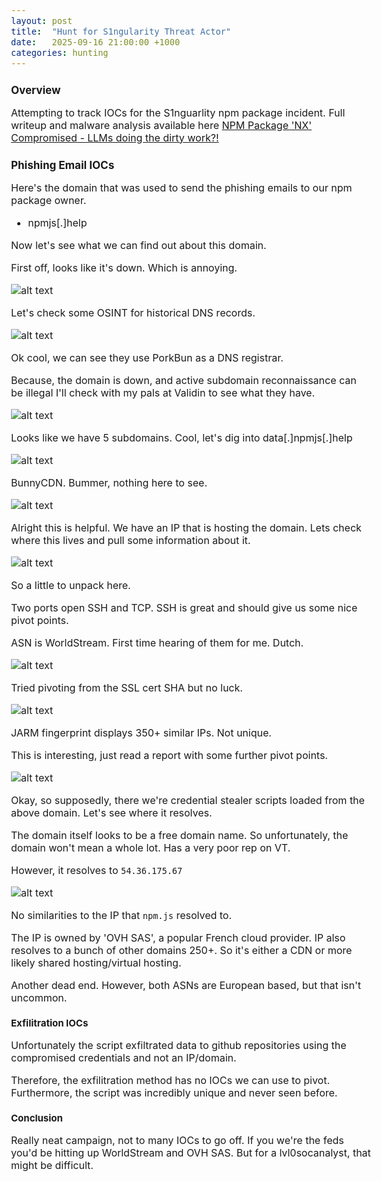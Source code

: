 ```yaml
---
layout: post
title:  "Hunt for S1ngularity Threat Actor"
date:   2025-09-16 21:00:00 +1000
categories: hunting
---
```


<style>
  body { font-size: 16px; }
  body {font-family: 'Inter', sans-serif}
  h1 { font-size: 19px !important; }
  h2 { font-size: 17px !important; }
  h3 { font-size: 15px !important; }
</style>

## Overview

Attempting to track IOCs for the S1nguarlity npm package incident. Full writeup and malware analysis available here [NPM Package 'NX' Compromised - LLMs doing the dirty work?!](https://lvl0socanalyst.github.io/threat/intel/2025/08/29/my-20th-post.html)

## Phishing Email IOCs

Here's the domain that was used to send the phishing emails to our npm package owner.
- npmjs[.]help

Now let's see what we can find out about this domain.

First off, looks like it's down. Which is annoying.

![alt text](/images/nslookup.PNG) 

Let's check some OSINT for historical DNS records.

![alt text](/images/vt_whois.PNG)

Ok cool, we can see they use PorkBun as a DNS registrar. 

Because, the domain is down, and active subdomain reconnaissance can be illegal I'll check with my pals at Validin to see what they have.

![alt text](/images/validin_npm.PNG)

Looks like we have 5 subdomains. Cool, let's dig into data[.]npmjs[.]help

![alt text](/images/validin_npm_data_bunny.PNG)

BunnyCDN. Bummer, nothing here to see. 

![alt text](/images/npmjs_IP.PNG)

Alright this is helpful. We have an IP that is hosting the domain. Lets check where this lives and pull some information about it.

![alt text](/images/shodan_npmjs_ip.PNG)

So a little to unpack here. 

Two ports open SSH and TCP. SSH is great and should give us some nice pivot points.

ASN is WorldStream. First time hearing of them for me. Dutch.

![alt text](/images/cert_pivot.PNG)

Tried pivoting from the SSL cert SHA but no luck.

![alt text](/images/cert_pivot_no_luck.PNG)

JARM fingerprint displays 350+ similar IPs. Not unique.

This is interesting, just read a report with some further pivot points. 

![alt text](/images/infrastructure_pivot.PNG)

Okay, so supposedly, there we're credential stealer scripts loaded from the above domain. Let's see where it resolves.

The domain itself looks to be a free domain name. So unfortunately, the domain won't mean a whole lot. Has a very poor rep on VT.

However, it resolves to ``54.36.175.67``

![alt text](/images/npm_resolve.PNG)

No similarities to the IP that ``npm.js`` resolved to. 

The IP is owned by 'OVH SAS', a popular French cloud provider. IP also resolves to a bunch of other domains 250+. So it's either a CDN or more likely shared hosting/virtual hosting.

Another dead end. However, both ASNs are European based, but that isn't uncommon.

### Exfilitration IOCs

Unfortunately the script exfiltrated data to github repositories using the compromised credentials and not an IP/domain. 

Therefore, the exfilitration method has no IOCs we can use to pivot. Furthermore, the script was incredibly unique and never seen before.

### Conclusion

Really neat campaign, not to many IOCs to go off. If you we're the feds you'd be hitting up WorldStream and OVH SAS. But for a lvl0socanalyst, that might be difficult.